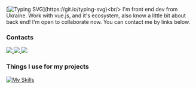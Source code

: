 [![Typing SVG](https://readme-typing-svg.demolab.com?font=Fira+Code&pause=1000&color=42B883&width=435&lines=Hello+world!)](https://git.io/typing-svg)<br/>
I'm front end dev from Ukraine. Work with vue.js, and it's ecosystem, also know a little bit about back end! I'm open to collaborate now. You can contact me by links below.

### Contacts
<a href="https://t.me/+380636045081">
  <img src="https://img.shields.io/badge/Telegram-2CA5E0?style=for-the-badge&logo=telegram&logoColor=white" />
</a>
<a href="mailto:explicit1@tutanota.com">
  <img src="https://img.shields.io/badge/Tutanota-840010?style=for-the-badge&logo=Tutanota&logoColor=white" />
</a>
<a href="https://www.linkedin.com/in/dmytro-holdobin">
  <img src="https://img.shields.io/badge/LinkedIn-0077B5?style=for-the-badge&logo=linkedin&logoColor=white" />
</a>

### Things I use for my projects
[![My Skills](https://skillicons.dev/icons?i=vue,js,ts,html,css,tailwind,nuxt,nodejs,vite,gulp,sass)](https://skillicons.dev)
